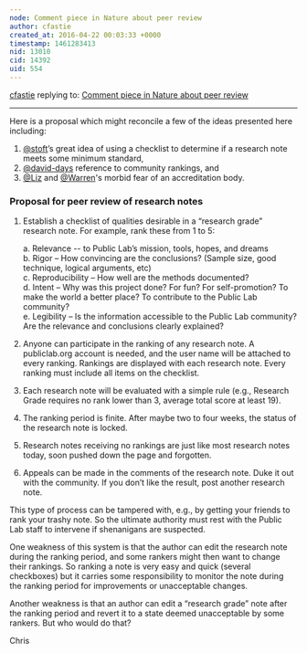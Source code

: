 ```yaml
---
node: Comment piece in Nature about peer review
author: cfastie
created_at: 2016-04-22 00:03:33 +0000
timestamp: 1461283413
nid: 13010
cid: 14392
uid: 554
---
```




[cfastie](../profile/cfastie) replying to: [Comment piece in Nature about peer review](../notes/liz/04-21-2016/comment-piece-in-nature-about-peer-review)

----
Here is a proposal which might reconcile a few of the ideas presented here including:

1. [@stoft](/profile/stoft)’s great idea of using a checklist to determine if a research note meets some minimum standard,
2. [@david-days](/profile/david-days) reference to community rankings, and
3. [@Liz](/profile/Liz) and [@Warren](/profile/Warren)'s morbid fear of an accreditation body.

### Proposal for peer review of research notes

1. Establish a checklist of qualities desirable in a “research grade” research note. For example, rank these from 1 to 5:

      a. Relevance -- to Public Lab’s mission, tools, hopes, and dreams  
      b. Rigor – How convincing are the conclusions? (Sample size, good technique, logical arguments, etc)  
      c. Reproducibility – How well are the methods documented?  
      d. Intent – Why was this project done? For fun? For self-promotion? To make the world a better place? To contribute to the Public Lab community?  
      e. Legibility – Is the information accessible to the Public Lab community? Are the relevance and conclusions clearly explained?  
2. Anyone can participate in the ranking of any research note. A publiclab.org account is needed, and the user name will be attached to every ranking. Rankings are displayed with each research note. Every ranking must include all items on the checklist.
3. Each research note will be evaluated with a simple rule (e.g., Research Grade requires no rank lower than 3, average total score at least 19).
4. The ranking period is finite. After maybe two to four weeks, the status of the research note is locked. 
5. Research notes receiving no rankings are just like most research notes today, soon pushed down the page and forgotten.
6. Appeals can be made in the comments of the research note. Duke it out with the community. If you don’t like the result, post another research note. 

This type of process can be tampered with, e.g., by getting your friends to rank your trashy note. So the ultimate authority must rest with the Public Lab staff to intervene if shenanigans are suspected. 

One weakness of this system is that the author can edit the research note during the ranking period, and some rankers might then want to change their rankings. So ranking a note is very easy and quick (several checkboxes) but it carries some responsibility to monitor the note during the ranking period for improvements or unacceptable changes.

Another weakness is that an author can edit a “research grade” note after the ranking period and revert it to a state deemed unacceptable by some rankers. But who would do that?

Chris
